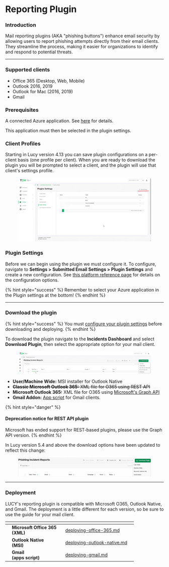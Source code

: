 # Reporting Plugin

### Introduction

Mail reporting plugins (AKA "phishing buttons") enhance email security by allowing users to report phishing attempts directly from their email clients. They streamline the process, making it easier for organizations to identify and respond to potential threats.

***

### Supported clients

* Office 365 (Desktop, Web, Mobile)
* Outlook 2016, 2019
* Outlook for Mac (2016, 2019)
* Gmail

### Prerequisites

A connected Azure application. See [here](../../application-screens-reference/settings/common-system-settings/azure-applications.md) for details.

This application must then be selected in the plugin settings.

### Client Profiles

Starting in Lucy version 4.13 you can save plugin configurations on a per-client basis (one profile per client). When you are ready to download the plugin you will be prompted to select a client, and the plugin will use that client's settings profile.

<figure><img src="../../.gitbook/assets/image (792).png" alt=""><figcaption></figcaption></figure>

### Plugin Settings

Before we can begin using the plugin we must configure it. To configure, navigate to **Settings > Submitted Email Settings > Plugin Settings** and create a new configuration. See [this platform reference page](../../application-screens-reference/settings/submitted-email-settings/plugin-settings.md) for details on the configuration options.

{% hint style="success" %}
Remember to select your Azure application in the Plugin settings at the bottom!
{% endhint %}

***

### Download the plugin

{% hint style="success" %}
You must [configure your plugin settings](../../application-screens-reference/settings/submitted-email-settings/plugin-settings.md) before downloading and deploying.
{% endhint %}

To download the plugin navigate to the **Incidents Dashboard** and select **Download Plugin**, then select the appropriate option for your mail client.

<figure><img src="../../.gitbook/assets/image (831).png" alt=""><figcaption></figcaption></figure>

* **User/Machine Wide:** MSI installer for Outlook Native
* ~~**Classic Microsoft Outlook 365:** XML file for O365 using REST API~~
* **Microsoft Outlook 365:** XML file for O365 using [Microsoft's Graph API](https://learn.microsoft.com/en-us/graph/)
* **Gmail Addon:** [App script](https://www.google.com/script/start/) for Gmail clients.

{% hint style="danger" %}
#### Deprecation notice for REST API plugin

Microsoft has ended support for REST-based plugins, please use the Graph API version.
{% endhint %}

In Lucy version 5.4 and above the download options have been updated to reflect this change:

<figure><img src="../../.gitbook/assets/image (978).png" alt=""><figcaption></figcaption></figure>

***

### Deployment

LUCY's reporting plugin is compatible with Microsoft O365, Outlook Native, and Gmail. The deployment is a little different for each version, so be sure to use the guide for your mail client.

<table data-view="cards"><thead><tr><th></th><th></th><th></th><th data-hidden data-card-target data-type="content-ref"></th><th data-hidden data-card-cover data-type="files"></th></tr></thead><tbody><tr><td></td><td><strong>Microsoft Office 365</strong><br><strong>(XML)</strong></td><td></td><td><a href="deploying-office-365.md">deploying-office-365.md</a></td><td></td></tr><tr><td></td><td><strong>Outlook Native</strong><br><strong>(MSI)</strong></td><td></td><td><a href="deploying-outlook-native.md">deploying-outlook-native.md</a></td><td></td></tr><tr><td></td><td><strong>Gmail</strong><br><strong>(apps script)</strong></td><td></td><td><a href="deploying-gmail.md">deploying-gmail.md</a></td><td></td></tr></tbody></table>

